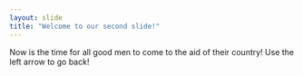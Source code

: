 ```yaml
---
layout: slide
title: "Welcome to our second slide!"
---
```

Now is the time for all good men to come to the aid of their country! 
Use the left arrow to go back!
